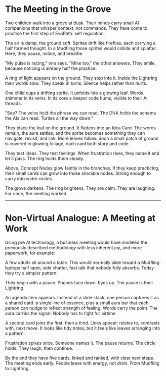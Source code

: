 # The Meeting in the Grove

Two children walk into a grove at dusk. Their minds carry small AI companions that whisper context, not commands. They have come to practice the first step of EvoPath: self regulation.

The air is damp, the ground soft. Sprites drift like fireflies, each carrying a half formed thought. In a Mudfling those sprites would collide and splatter. Here, they pause, notice, and breathe.

"My pulse is racing," one says.
"Mine too," the other answers.
They smile, because noticing is already half the practice.

A ring of light appears on the ground. They step into it. Inside the Lightring their words slow. They speak in turns. Silence helps rather than hurts.

One child cups a drifting sprite. It unfolds into a glowing leaf. Words shimmer in its veins. In its core a deeper code hums, visible to their AI threads.

"See? The veins hold the phrase we can read. The DNA holds the schema the AIs can read. Turtles all the way down."

They place the leaf on the ground. It flattens into an Idea Card. The words remain, the aura settles, and the sprite becomes something they can navigate, revisit, and link. More leaves follow. Soon a small patch of ground is covered in glowing foliage, each card both story and code.

They test ideas. They test feelings. When frustration rises, they name it and let it pass. The ring holds them steady.

Above, Concept Nodes glow faintly in the branches. If they keep practicing, their small cards can grow into those sharable nodes. Strong enough to carry into wider circles.

The grove darkens. The ring brightens. They are calm. They are laughing. For once, the meeting worked.

---

# Non-Virtual Analogue: A Meeting at Work

Using pre AI technology, a business meeting would have modeled the previously described methodology with less inherent joy, and more paperwork, for example:

A few adults sit around a table. This would normally slide toward a Mudfling: laptops half open, side chatter, fast talk that nobody fully absorbs. Today they try a simpler pattern.

They begin with a pause. Phones face down. Eyes up. The pause is their Lightring.

An agenda item appears. Instead of a slide stack, one person captures it as a shared card: a single line of essence, plus a small aura bar that each person can nudge to reflect strength of feeling. Words carry the point. The aura carries the signal. Nobody has to fight for airtime.

A second card joins the first, then a third. Links appear: relates to, contrasts with, next move. It looks like tidy notes, but it feels like leaves arranging into a pattern.

Frustration spikes once. Someone names it. The pause returns. The circle holds. They laugh, then continue.

By the end they have five cards, linked and ranked, with clear next steps. The meeting ends early. People leave with energy, not drain. From Mudfling to Lightring.

